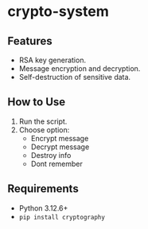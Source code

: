 # crypto-system
## Features

- RSA key generation.
- Message encryption and decryption.
- Self-destruction of sensitive data.

## How to Use

1. Run the script.
2. Choose option:
   - Encrypt message
   - Decrypt message
   - Destroy info
   - Dont remember

## Requirements

- Python 3.12.6+
- ```pip install cryptography```
